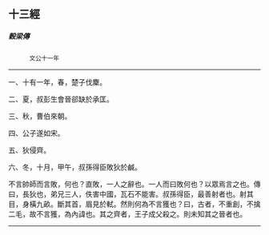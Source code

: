 

## 十三經

##### 穀梁傳
　　　`文公十一年`

* * *

一、十有一年，春，楚子伐麇。

二、夏，叔彭生會晉郤缺於承匡。

三、秋，曹伯來朝。

四、公子遂如宋。

五、狄侵齊。

六、冬，十月，甲午，叔孫得臣敗狄於鹹。

不言帥師而言敗，何也？直敗，一人之辭也。一人而曰敗何也？以眾焉言之也。傳曰，長狄也，弟兄三人，佚害中國，瓦石不能害。叔孫得臣，最善射者也。射其目，身橫九畝。斷其首，眉見於軾。然則何為不言獲也？曰，古者，不重創，不擒二毛，故不言獲，為內諱也。其之齊者，王子成父殺之。則未知其之晉者也。

* * *

